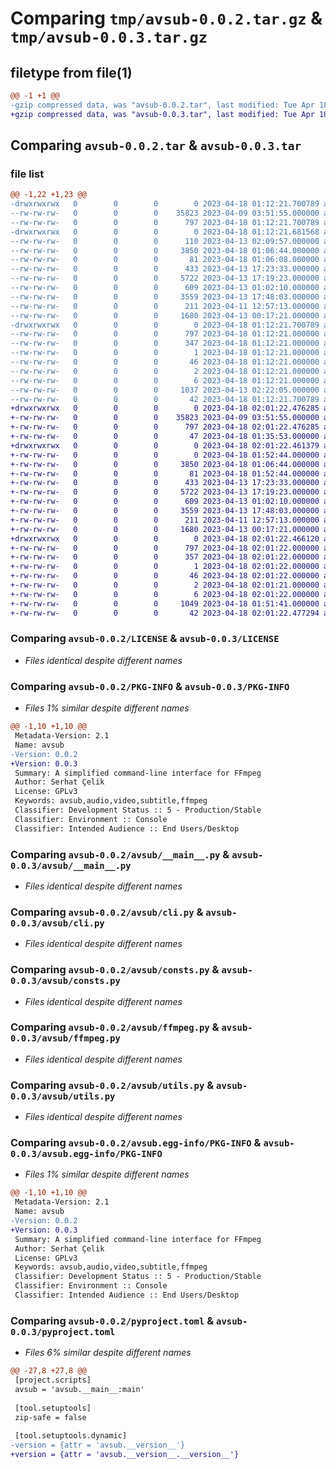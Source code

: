 # Comparing `tmp/avsub-0.0.2.tar.gz` & `tmp/avsub-0.0.3.tar.gz`

## filetype from file(1)

```diff
@@ -1 +1 @@
-gzip compressed data, was "avsub-0.0.2.tar", last modified: Tue Apr 18 01:12:21 2023, max compression
+gzip compressed data, was "avsub-0.0.3.tar", last modified: Tue Apr 18 02:01:22 2023, max compression
```

## Comparing `avsub-0.0.2.tar` & `avsub-0.0.3.tar`

### file list

```diff
@@ -1,22 +1,23 @@
-drwxrwxrwx   0        0        0        0 2023-04-18 01:12:21.700789 avsub-0.0.2/
--rw-rw-rw-   0        0        0    35823 2023-04-09 03:51:55.000000 avsub-0.0.2/LICENSE
--rw-rw-rw-   0        0        0      797 2023-04-18 01:12:21.700789 avsub-0.0.2/PKG-INFO
-drwxrwxrwx   0        0        0        0 2023-04-18 01:12:21.681568 avsub-0.0.2/avsub/
--rw-rw-rw-   0        0        0      110 2023-04-13 02:09:57.000000 avsub-0.0.2/avsub/__init__.py
--rw-rw-rw-   0        0        0     3850 2023-04-18 01:06:44.000000 avsub-0.0.2/avsub/__main__.py
--rw-rw-rw-   0        0        0       81 2023-04-18 01:06:08.000000 avsub-0.0.2/avsub/__version__.py
--rw-rw-rw-   0        0        0      433 2023-04-13 17:23:33.000000 avsub-0.0.2/avsub/actions.py
--rw-rw-rw-   0        0        0     5722 2023-04-13 17:19:23.000000 avsub-0.0.2/avsub/cli.py
--rw-rw-rw-   0        0        0      609 2023-04-13 01:02:10.000000 avsub-0.0.2/avsub/consts.py
--rw-rw-rw-   0        0        0     3559 2023-04-13 17:48:03.000000 avsub-0.0.2/avsub/ffmpeg.py
--rw-rw-rw-   0        0        0      211 2023-04-11 12:57:13.000000 avsub-0.0.2/avsub/globs.py
--rw-rw-rw-   0        0        0     1680 2023-04-13 00:17:21.000000 avsub-0.0.2/avsub/utils.py
-drwxrwxrwx   0        0        0        0 2023-04-18 01:12:21.700789 avsub-0.0.2/avsub.egg-info/
--rw-rw-rw-   0        0        0      797 2023-04-18 01:12:21.000000 avsub-0.0.2/avsub.egg-info/PKG-INFO
--rw-rw-rw-   0        0        0      347 2023-04-18 01:12:21.000000 avsub-0.0.2/avsub.egg-info/SOURCES.txt
--rw-rw-rw-   0        0        0        1 2023-04-18 01:12:21.000000 avsub-0.0.2/avsub.egg-info/dependency_links.txt
--rw-rw-rw-   0        0        0       46 2023-04-18 01:12:21.000000 avsub-0.0.2/avsub.egg-info/entry_points.txt
--rw-rw-rw-   0        0        0        2 2023-04-18 01:12:21.000000 avsub-0.0.2/avsub.egg-info/not-zip-safe
--rw-rw-rw-   0        0        0        6 2023-04-18 01:12:21.000000 avsub-0.0.2/avsub.egg-info/top_level.txt
--rw-rw-rw-   0        0        0     1037 2023-04-13 02:22:05.000000 avsub-0.0.2/pyproject.toml
--rw-rw-rw-   0        0        0       42 2023-04-18 01:12:21.700789 avsub-0.0.2/setup.cfg
+drwxrwxrwx   0        0        0        0 2023-04-18 02:01:22.476285 avsub-0.0.3/
+-rw-rw-rw-   0        0        0    35823 2023-04-09 03:51:55.000000 avsub-0.0.3/LICENSE
+-rw-rw-rw-   0        0        0      797 2023-04-18 02:01:22.476285 avsub-0.0.3/PKG-INFO
+-rw-rw-rw-   0        0        0       47 2023-04-18 01:35:53.000000 avsub-0.0.3/README.md
+drwxrwxrwx   0        0        0        0 2023-04-18 02:01:22.461379 avsub-0.0.3/avsub/
+-rw-rw-rw-   0        0        0        0 2023-04-18 01:52:44.000000 avsub-0.0.3/avsub/__init__.py
+-rw-rw-rw-   0        0        0     3850 2023-04-18 01:06:44.000000 avsub-0.0.3/avsub/__main__.py
+-rw-rw-rw-   0        0        0       81 2023-04-18 01:52:44.000000 avsub-0.0.3/avsub/__version__.py
+-rw-rw-rw-   0        0        0      433 2023-04-13 17:23:33.000000 avsub-0.0.3/avsub/actions.py
+-rw-rw-rw-   0        0        0     5722 2023-04-13 17:19:23.000000 avsub-0.0.3/avsub/cli.py
+-rw-rw-rw-   0        0        0      609 2023-04-13 01:02:10.000000 avsub-0.0.3/avsub/consts.py
+-rw-rw-rw-   0        0        0     3559 2023-04-13 17:48:03.000000 avsub-0.0.3/avsub/ffmpeg.py
+-rw-rw-rw-   0        0        0      211 2023-04-11 12:57:13.000000 avsub-0.0.3/avsub/globs.py
+-rw-rw-rw-   0        0        0     1680 2023-04-13 00:17:21.000000 avsub-0.0.3/avsub/utils.py
+drwxrwxrwx   0        0        0        0 2023-04-18 02:01:22.466120 avsub-0.0.3/avsub.egg-info/
+-rw-rw-rw-   0        0        0      797 2023-04-18 02:01:22.000000 avsub-0.0.3/avsub.egg-info/PKG-INFO
+-rw-rw-rw-   0        0        0      357 2023-04-18 02:01:22.000000 avsub-0.0.3/avsub.egg-info/SOURCES.txt
+-rw-rw-rw-   0        0        0        1 2023-04-18 02:01:22.000000 avsub-0.0.3/avsub.egg-info/dependency_links.txt
+-rw-rw-rw-   0        0        0       46 2023-04-18 02:01:22.000000 avsub-0.0.3/avsub.egg-info/entry_points.txt
+-rw-rw-rw-   0        0        0        2 2023-04-18 02:01:21.000000 avsub-0.0.3/avsub.egg-info/not-zip-safe
+-rw-rw-rw-   0        0        0        6 2023-04-18 02:01:22.000000 avsub-0.0.3/avsub.egg-info/top_level.txt
+-rw-rw-rw-   0        0        0     1049 2023-04-18 01:51:41.000000 avsub-0.0.3/pyproject.toml
+-rw-rw-rw-   0        0        0       42 2023-04-18 02:01:22.477294 avsub-0.0.3/setup.cfg
```

### Comparing `avsub-0.0.2/LICENSE` & `avsub-0.0.3/LICENSE`

 * *Files identical despite different names*

### Comparing `avsub-0.0.2/PKG-INFO` & `avsub-0.0.3/PKG-INFO`

 * *Files 1% similar despite different names*

```diff
@@ -1,10 +1,10 @@
 Metadata-Version: 2.1
 Name: avsub
-Version: 0.0.2
+Version: 0.0.3
 Summary: A simplified command-line interface for FFmpeg
 Author: Serhat Çelik
 License: GPLv3
 Keywords: avsub,audio,video,subtitle,ffmpeg
 Classifier: Development Status :: 5 - Production/Stable
 Classifier: Environment :: Console
 Classifier: Intended Audience :: End Users/Desktop
```

### Comparing `avsub-0.0.2/avsub/__main__.py` & `avsub-0.0.3/avsub/__main__.py`

 * *Files identical despite different names*

### Comparing `avsub-0.0.2/avsub/cli.py` & `avsub-0.0.3/avsub/cli.py`

 * *Files identical despite different names*

### Comparing `avsub-0.0.2/avsub/consts.py` & `avsub-0.0.3/avsub/consts.py`

 * *Files identical despite different names*

### Comparing `avsub-0.0.2/avsub/ffmpeg.py` & `avsub-0.0.3/avsub/ffmpeg.py`

 * *Files identical despite different names*

### Comparing `avsub-0.0.2/avsub/utils.py` & `avsub-0.0.3/avsub/utils.py`

 * *Files identical despite different names*

### Comparing `avsub-0.0.2/avsub.egg-info/PKG-INFO` & `avsub-0.0.3/avsub.egg-info/PKG-INFO`

 * *Files 1% similar despite different names*

```diff
@@ -1,10 +1,10 @@
 Metadata-Version: 2.1
 Name: avsub
-Version: 0.0.2
+Version: 0.0.3
 Summary: A simplified command-line interface for FFmpeg
 Author: Serhat Çelik
 License: GPLv3
 Keywords: avsub,audio,video,subtitle,ffmpeg
 Classifier: Development Status :: 5 - Production/Stable
 Classifier: Environment :: Console
 Classifier: Intended Audience :: End Users/Desktop
```

### Comparing `avsub-0.0.2/pyproject.toml` & `avsub-0.0.3/pyproject.toml`

 * *Files 6% similar despite different names*

```diff
@@ -27,8 +27,8 @@
 [project.scripts]
 avsub = 'avsub.__main__:main'
 
 [tool.setuptools]
 zip-safe = false
 
 [tool.setuptools.dynamic]
-version = {attr = 'avsub.__version__'}
+version = {attr = 'avsub.__version__.__version__'}
```

